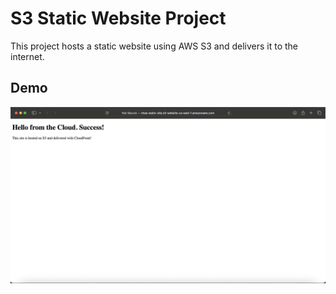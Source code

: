 # S3 Static Website Project

This project hosts a static website using AWS S3 and delivers it to the internet.

## Demo

![Live S3 Website](screenshots/s3-live-site.png)

